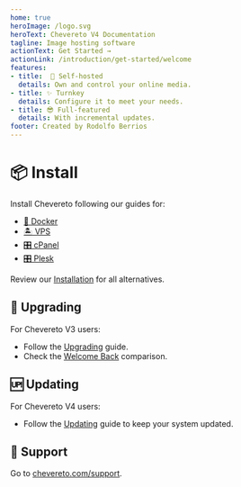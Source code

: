 ```yaml
---
home: true
heroImage: /logo.svg
heroText: Chevereto V4 Documentation
tagline: Image hosting software
actionText: Get Started →
actionLink: /introduction/get-started/welcome
features:
- title:  🦄 Self-hosted
  details: Own and control your online media.
- title: ✨ Turnkey
  details: Configure it to meet your needs.
- title: 😎 Full-featured
  details: With incremental updates.
footer: Created by Rodolfo Berrios
---
```


# 📦 Install

Install Chevereto following our guides for:

* [🐋 Docker](./guides/docker/README.md)
* [🏝 VPS](./guides/server/vps.md)
* [🎛 cPanel](./guides/cpanel/README.md)
* [🎛 Plesk](./guides/plesk/README.md)

Review our [Installation](application/installing/installation.md) for all alternatives.

## 🚀 Upgrading

For Chevereto V3 users:

* Follow the [Upgrading](application/installing/upgrading.md) guide.
* Check the [Welcome Back](introduction/changelog/welcome-back.md#chevereto-v4-vs-v3) comparison.

## 🆙 Updating

For Chevereto V4 users:

* Follow the [Updating](application/installing/updating.md) guide to keep your system updated.

## 🛟 Support

Go to [chevereto.com/support](https://chevereto.com/support).
